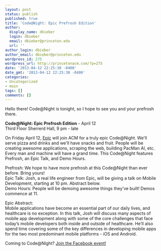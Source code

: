 ```yaml
---
layout: post
status: publish
published: true
title: 'Code@Night: Epic Prefrosh Edition'
author:
  display_name: dbieber
  login: dbieber
  email: dbieber@princeton.edu
  url: ''
author_login: dbieber
author_email: dbieber@princeton.edu
wordpress_id: 275
wordpress_url: http://princetonacm.com/?p=275
date: '2013-04-12 22:25:30 -0400'
date_gmt: '2013-04-12 22:25:30 -0400'
categories:
- Uncategorized
- main
tags: []
comments: []
---
```

<p>Hello there! Code@Night is tonight, so I hope to see you and your prefrosh there.</p>
<p><strong>Code@Night: Epic Prefrosh Edition</strong> - April 12<br />
Third Floor Sherrerd Hall, 9 pm - late</p>
<p>On Friday April 12, <a href="http://epic.com">Epic</a> will join ACM for a truly epic Code@Night. We'll serve pizza and drinks and we'll have snacks and fruit. People will be creating awesome applications, scraping the web, building PacMan AI, etc. Every man and machine will have a grand time. This Code@Night features Prefrosh, an Epic Talk, and Demo Hours.</p>
<p>Prefrosh: We hope to have more prefrosh at this Code@Night than ever before. Bring yours!<br />
Epic Talk: Josh, a real life engineer from Epic, will be giving a talk on Mobile Development, starting at 10 pm. Abstract below.<br />
Demo Hours: People will be demoing awesome things they've built! Demos commence at 11.</p>
<p>Epic Abstract:<br />
Mobile applications have become an essential part of our daily lives, and healthcare is no exception. In this talk, Josh will discuss many aspects of mobile app development along with some of the core challenges that face today’s mobile developers both inside and outside of healthcare. He’ll also spend time covering some of the key differences in developing mobile apps for the two most predominant mobile platforms - iOS and Android.</p>
<p>Coming to Code@NIght? <a href="https://www.facebook.com/events/124212791104018/">Join the Facebook event!</a></p>
